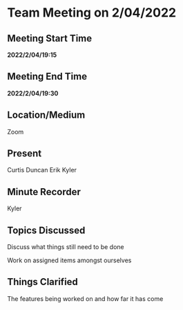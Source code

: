 # Team Meeting on 2/04/2022

## Meeting Start Time
**2022/2/04/19:15**

## Meeting End Time
**2022/2/04/19:30**

## Location/Medium

Zoom

## Present

Curtis
Duncan
Erik
Kyler

## Minute Recorder

Kyler

## Topics Discussed

Discuss what things still need to be done

Work on assigned items amongst ourselves

## Things Clarified

The features being worked on and how far it has come

